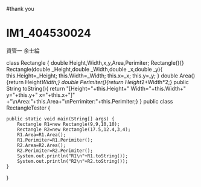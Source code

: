 #thank you
# IM1_404530024
資管一 余士綸

 class Rectangle {
double Height,Width,x,y,Area,Perimiter;
Rectangle(){}
Rectangle(double _Height,double _Width,double _x,double _y){
	this.Height=_Height;
	this.Width=_Width;
	this.x=_x;
	this.y=_y;
}
double Area(){return Height*Width;}
double Perimiter(){return Height*2+Width*2;}
public String toString(){
	return "[Height="+this.Height+" Width="+this.Width+" y="+this.y+" x="+this.x+"]"
			+"\nArea:"+this.Area+"\nPerrimiter:"+this.Perimiter;}
}
public class RectangleTester {

	public static void main(String[] args) {
		Rectangle R1=new Rectangle(9,9,10,10);
        Rectangle R2=new Rectangle(17.5,12.4,3,4);
        R1.Area=R1.Area();
        R1.Perimiter=R1.Perimiter();
        R2.Area=R2.Area();
        R2.Perimiter=R2.Perimiter();
        System.out.println("R1\n"+R1.toString());
        System.out.println("R2\n"+R2.toString());
	}

}
